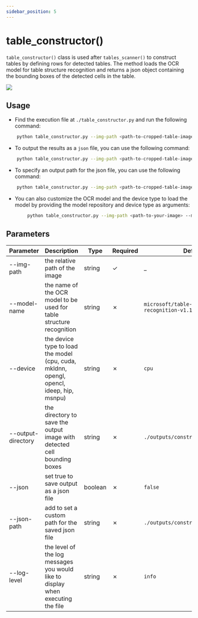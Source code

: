 ```yaml
---
sidebar_position: 5
---
```


# table_constructor()

`table_constructor()` class is used after `tables_scanner()` to construct tables by defining rows for detected tables. The method loads the OCR model for table structure recognition and returns a json object containing the bounding boxes of the detected cells in the table.

<img src="https://sentinel-ai-docs.vercel.app/img/table_constructor.png" />

## Usage

- Find the execution file at `./table_constructor.py` and run the following command:

```bash
    python table_constructor.py --img-path <path-to-cropped-table-image> --log-level debug
```
- To output the results as a `json` file, you can use the following command:

```bash
    python table_constructor.py --img-path <path-to-cropped-table-image> --json true
```
- To specify an output path for the json file, you can use the following command:

```bash
    python table_constructor.py --img-path <path-to-cropped-table-image> --json true --json-path <path-to-json-file>
```

- You can also customize the OCR model and the device type to load the model by providing the model repository and device type as arguments:

```bash
        python table_constructor.py --img-path <path-to-your-image> --model-name <model-repository> --device <device-type>
```


## Parameters

| Parameter           | Description                                                                              | Type    | Required | Default                                          | Options                                                              |
|---------------------|------------------------------------------------------------------------------------------|---------|----------|--------------------------------------------------|----------------------------------------------------------------------|
| \--img-path         | the relative path of the image                                                           | string  | ✓        | \_                                               | \_                                                                   |
| \--model-name       | the name of the OCR model to be used for table structure recognition                     | string  | ✗        | `microsoft/table-structure-recognition-v1.1-all` | \_                                                                   |
| \--device           | the device type to load the model (cpu, cuda, mkldnn, opengl, opencl, ideep, hip, msnpu) | string  | ✗        | `cpu`                                            | `cpu`, `cuda`, `mkldnn`, `opengl`, `opencl`, `ideep`, `hip`, `msnpu` |
| \--output-directory | the directory to save the output image with detected cell bounding boxes                 | string  | ✗        | `./outputs/constructed_tables`                   | \_                                                                   |
| \--json             | set true to save output as a json file                                                   | boolean | ✗        | `false`                                          | `true`, `false`                                                      |
| \--json-path        | add to set a custom path for the saved json file                                         | string  | ✗        | `./outputs/constructed_tables_json`              | \_                                                                   |
| \--log-level        | the level of the log messages you would like to display when executing the file          | string  | ✗        | `info`                                           | `debug`, `info`, `warning`, `error`, `critical`                      |
